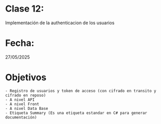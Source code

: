 # Clase 12: 
Implementación de la authenticacion de los usuarios 

# Fecha: 
27/05/2025

# Objetivos
    - Registro de usuarios y token de acceso (con cifrado en transito y cifrado en reposo)
    - A nivel API
    - A nivel Front 
    - A nivel Data Base
    - Etiqueta Summary (Es una etiqueta estandar en C# para generar documentación)
